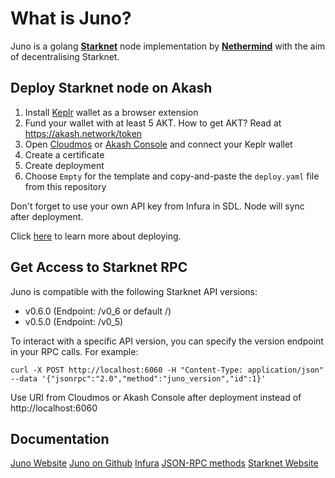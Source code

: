 # What is Juno?

Juno is a golang [**Starknet**](https://starknet.io/) node implementation by [**Nethermind**](https://nethermind.io/) with the aim of decentralising Starknet.

## Deploy Starknet node on Akash

1. Install [Keplr](https://chrome.google.com/webstore/detail/keplr/dmkamcknogkgcdfhhbddcghachkejeap) wallet as a browser extension
2. Fund your wallet with at least 5 AKT. How to get AKT? Read at https://akash.network/token
3. Open [Cloudmos](https://deploy.cloudmos.io/) or [Akash Console](https://console.akash.network/) and connect your Keplr wallet
5. Create a certificate
3. Create deployment
4. Choose `Empty` for the template and copy-and-paste the `deploy.yaml` file from this repository

Don't forget to use your own API key from Infura in SDL. Node will sync after deployment.

Click [here](https://docs.akash.network/guides/deploy) to learn more about deploying.

## Get Access to Starknet RPC
Juno is compatible with the following Starknet API versions:
- v0.6.0 (Endpoint: /v0_6 or default /)
- v0.5.0 (Endpoint: /v0_5)

To interact with a specific API version, you can specify the version endpoint in your RPC calls. For example:
```
curl -X POST http://localhost:6060 -H "Content-Type: application/json" --data '{"jsonrpc":"2.0","method":"juno_version","id":1}'
```
Use URI from Cloudmos or Akash Console after deployment instead of http://localhost:6060

## Documentation

[Juno Website](https://juno.nethermind.io/)
[Juno on Github](https://github.com/NethermindEth/juno)
[Infura](https://app.infura.io/)
[JSON-RPC methods](https://docs.infura.io/api/networks/starknet/json-rpc-methods)
[Starknet Website](https://www.starknet.io/en)
